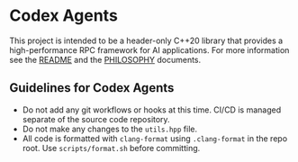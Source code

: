 # Codex Agents

This project is intended to be a header-only C++20 library that provides a high-performance RPC framework for AI applications. For more information see the [README](README.md) and the [PHILOSOPHY](PHILOSOPHY.md) documents.

## Guidelines for Codex Agents

- Do not add any git workflows or hooks at this time. CI/CD is managed separate of the source code repository.
- Do not make any changes to the `utils.hpp` file.
- All code is formatted with `clang-format` using `.clang-format` in the repo root. Use `scripts/format.sh` before committing.